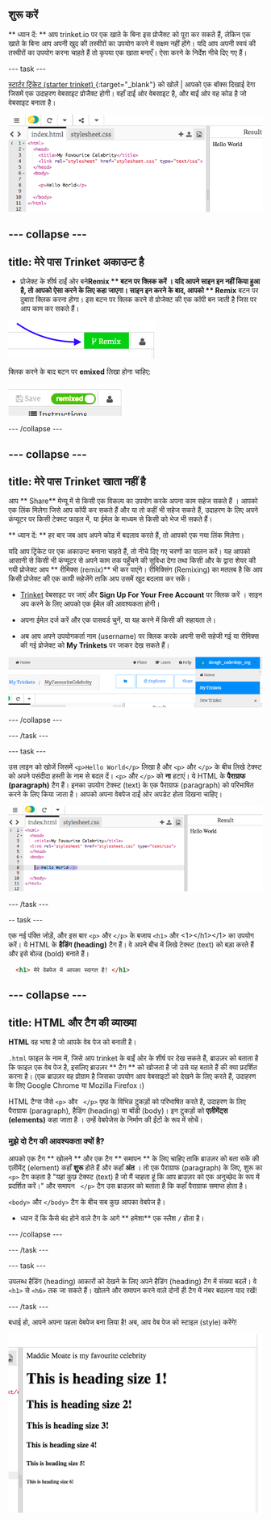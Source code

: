 ## शुरू करें

** ध्यान दें: ** आप trinket.io पर एक खाते के बिना इस प्रोजैक्ट को पूरा कर सकते हैं, लेकिन एक खाते के बिना आप अपनी खुद की तस्वीरों का उपयोग करने में सक्षम नहीं होंगे। यदि आप अपनी स्वयं की तस्वीरों का उपयोग करना चाहते हैं तो कृपया एक खाता बनाएँ। ऐसा करने के निर्देश नीचे दिए गए हैं।

--- task ---

[स्टार्टर ट्रिंकेट (starter trinket) ](http://dojo.soy/celebrity) {:target="_blank"} को खोलें | आपको एक बॉक्स दिखाई देगा जिसमें एक उदाहरण वेबसाइट प्रोजैक्ट होगी। वहाँ दाईं ओर वेबसाइट है, और बाईं ओर वह कोड है जो वेबसाइट बनाता है।

![Trinket में वेब पेज और कोड है](images/htmlStarterTrinket.png)

--- collapse ---
---
title: मेरे पास Trinket अकाउन्ट है
---

- प्रोजेक्ट के शीर्ष दाईं ओर बने**Remix ** बटन पर क्लिक करें । यदि आपने साइन इन नहीं किया हुआ है, तो आपको ऐसा करने के लिए कहा जाएगा। साइन इन करने के बाद, आपको ** Remix** बटन पर दुबारा क्लिक करना होगा। इस बटन पर क्लिक करने से प्रोजेक्ट की एक कॉपी बन जाती है जिस पर आप काम कर सकते हैं।

![Remix बटन](images/tktRemixButtonArrow.png)

क्लिक करने के बाद बटन पर **emixed** लिखा होना चाहिए:

![बटन में अब "remixed" लिखा होगा](images/tktRemixedSmall.png)

--- /collapse ---

--- collapse ---
---
title: मेरे पास Trinket खाता नहीं है
---

आप ** Share** मेन्यू में से किसी एक विकल्प का उपयोग करके अपना काम सहेज सकते हैं । आपको एक लिंक मिलेगा जिसे आप कॉपी कर सकते हैं और या तो कहीं भी सहेज सकते हैं, उदाहरण के लिए अपने कंप्यूटर पर किसी टेक्स्ट फाइल में, या ईमेल के माध्यम से किसी को भेज भी सकते हैं।

** ध्यान दें: ** हर बार जब आप अपने कोड में बदलाव करते हैं, तो आपको एक नया लिंक मिलेगा।

यदि आप ट्रिंकेट पर एक अकाउन्ट बनाना चाहते हैं, तो नीचे दिए गए चरणों का पालन करें। यह आपको आसानी से किसी भी कंप्यूटर से अपने काम तक पहुँचने की सुविधा देगा तथा किसी और के द्वारा शेयर की गयी प्रोजेक्ट आप ** रीमिक्स (remix)** भी कर पाएंगे। रीमिक्सिंग (Remixing) का मतलब है कि आप किसी प्रोजेक्ट की एक कापी सहेजेंगे ताकि आप उसमें खुद बदलाव कर सकें।

- [Trinket](http://dojo.soy/trinket) वेबसाइट पर जाएं और **Sign Up For Your Free Account** पर क्लिक करें । साइन अप करने के लिए आपको एक ईमेल की आवश्यकता होगी।

- अपना ईमेल दर्ज करें और एक पासवर्ड चुनें, या यह करने में किसी की सहायता ले।

- अब आप अपने उपयोगकर्ता नाम (username) पर क्लिक करके अपनी सभी सहेजी गई या रीमिक्स की गई प्रोजेक्ट को **My Trinkets** पर जाकर देख सकते हैं।

!["My Trinkets" मेन्यू आइटम्स](images/myTrinketsMenu.png)

--- /collapse ---

--- /task ---

--- task ---

उस लाइन को खोजें जिसमें `<p>Hello World</p>` लिखा है और `<p>` और `</p>` के बीच लिखे टेक्स्ट को अपने पसंदीदा हस्ती के नाम से बदल दें। `<p>` और `</p>` को **ना** हटाएं। ये HTML के **पैराग्राफ (paragraph)** टैग हैं। इनका उपयोग टेक्स्ट (text) के एक पैराग्राफ (paragraph) को परिभाषित करने के लिए किया जाता है। आपको अपना वेबपेज दाईं ओर अपडेट होता दिखना चाहिए।

![आपके कोड में Hello World](images/helloWorldLine.png "Hello World")

--- /task ---

-- task ---

एक नई पंक्ति जोड़ें, और इस बार `<p>` और `</p>` के बजाय `<h1>` और <1>&lt;/h1&gt;</1> का उपयोग करें। ये HTML के **हैडिंग (heading)** टैग हैं। वे अपने बीच में लिखे टेक्स्ट (text) को बड़ा करते हैं और इसे बोल्ड (bold) बनाते हैं।

```html
  <h1> मेरे वेबपेज में आपका स्वागत है! </h1>
```

--- collapse ---
---
title: HTML और टैग की व्याख्या
---

**HTML** वह भाषा है जो आपके वेब पेज को बनाती है।

`.html` फाइल के नाम में, जिसे आप trinket के बाईं ओर के शीर्ष पर देख सकते हैं, ब्राउज़र को बताता है कि फाइल एक वेब पेज है, इसलिए ब्राउज़र ** टैग ** को खोजता है जो उसे यह बताते हैं की क्या प्रदर्शित करना है। (एक ब्राउज़र वह प्रोग्राम है जिसका उपयोग आप वेबसाइटों को देखने के लिए करते हैं, उदाहरण के लिए Google Chrome या Mozilla Firefox।)

HTML टैग्स जैसे `<p>` और ` </p>` पृष्ठ के विभिन्न टुकड़ों को परिभाषित करते है, उदाहरण के लिए पैराग्राफ (paragraph), हैडिंग (heading) या बॉडी (body)। इन टुकड़ों को **एलीमेंट्स (elements)** कहा जाता है । उन्हें वेबपेजेस के निर्माण की ईंटों के रूप में सोचें।

### मुझे दो टैग की आवश्यकता क्यों है?
आपको एक टैग ** खोलने ** और एक टैग ** समापन ** के लिए चाहिए ताकि ब्राउज़र को बता सकें की एलीमेंट् (element) कहाँ **शुरू** होते हैं और कहाँ **अंत** । तो एक पैराग्राफ (paragraph) के लिए, शुरू का `<p>` टैग कहता है "यहां कुछ टेक्स्ट (text) है जो मैं चाहता हूं कि आप ब्राउज़र को एक अनुच्छेद के रूप में प्रदर्शित करें।" और समापन ` </p>` टैग उस ब्राउज़र को बताता है कि कहाँ पैराग्राफ समाप्त होता है।

`<body>` और `</body>` टैग के बीच सब कुछ आपका वेबपेज है।

- ध्यान दें कि कैसे बंद होने वाले टैग के आगे ** हमेशा** एक स्लैश `/` होता है।

--- /collapse ---

--- /task ---

--- task ---

उपलब्ध हैडिंग (heading) आकारों को देखने के लिए अपने हैडिंग (heading) टैग में संख्या बदलें। वे `<h1>` से `<h6>` तक जा सकते हैं। खोलने और समापन करने वाले दोनों ही टैग में नंबर बदलना याद रखें!

--- /task ---

बधाई हो, आपने अपना पहला वेबपेज बना लिया है! अब, आप वेब पेज को स्टाइल (style) करेंगे!

![इस स्तर पर वेबसाइट का उदाहरण](images/step2eg.png)
